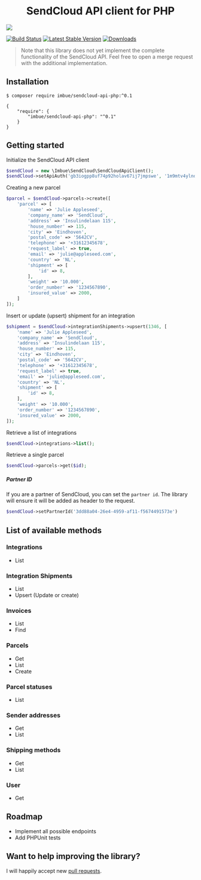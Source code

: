 <h1 align="center">SendCloud API client for PHP</h1>

<img src="https://i.imgur.com/8M1YeVx.png" />

[![Build Status](https://travis-ci.org/imbue/sendcloud-api-php.svg?branch=master)](https://travis-ci.org/imbue/sendcloud-api-php)
[![Latest Stable Version](https://poser.pugx.org/imbue/sendcloud-api-php/v/stable)](https://packagist.org/packages/imbue/sendcloud-api-php)
[![Downloads](https://img.shields.io/packagist/dt/imbue/sendcloud-api-php.svg)](https://packagist.org/packages/imbue/sendcloud-api-php)

> Note that this library does not yet implement the complete functionality of the SendCloud API. Feel free to open a merge request with the additional implementation.

## Installation

```
$ composer require imbue/sendcloud-api-php:^0.1

{
    "require": {
        "imbue/sendcloud-api-php": "^0.1"
    }
}
```

## Getting started

Initialize the SendCloud API client

```php
$sendCloud = new \Imbue\SendCloud\SendCloudApiClient();
$sendCloud->setApiAuth('gb3iogpp8uf74p92holav67ij7jmpswe', '1m9mtv4ylnd8fy0xb61ury81pt6xp3fh');
```

Creating a new parcel

```php
$parcel = $sendCloud->parcels->create([
    'parcel' => [
        'name' => 'Julie Appleseed',
        'company_name' => 'SendCloud',
        'address' => 'Insulindelaan 115',
        'house_number' => 115,
        'city' => 'Eindhoven',
        'postal_code' => '5642CV',
        'telephone' => '+31612345678',
        'request_label' => true,
        'email' => 'julie@appleseed.com',
        'country' => 'NL',
        'shipment' => [
            'id' => 8,
        ],
        'weight' => '10.000',
        'order_number' => '1234567890',
        'insured_value' => 2000,
    ]
]);
```

Insert or update (upsert) shipment for an integration

```php
$shipment = $sendCloud->integrationShipments->upsert(1346, [
    'name' => 'Julie Appleseed',
    'company_name' => 'SendCloud',
    'address' => 'Insulindelaan 115',
    'house_number' => 115,
    'city' => 'Eindhoven',
    'postal_code' => '5642CV',
    'telephone' => '+31612345678',
    'request_label' => true,
    'email' => 'julie@appleseed.com',
    'country' => 'NL',
    'shipment' => [
        'id' => 8,
    ],
    'weight' => '10.000',
    'order_number' => '1234567890',
    'insured_value' => 2000,
]);
```

Retrieve a list of integrations

```php
$sendCloud->integrations->list();
```

Retrieve a single parcel
```php
$sendCloud->parcels->get($id);
```

##### Partner ID

If you are a partner of SendCloud, you can set the `partner id`. The library will ensure it will be added as header to the request.

```php
$sendCloud->setPartnerId('3dd88a04-26e4-4959-af11-f5674491573e')
```


## List of available methods

### Integrations
- List

### Integration Shipments
- List
- Upsert (Update or create)

### Invoices
- List
- Find

### Parcels
- Get
- List
- Create

### Parcel statuses
- List

### Sender addresses
- Get
- List

### Shipping methods
- Get
- List

### User
- Get


## Roadmap

- Implement all possible endpoints
- Add PHPUnit tests


## Want to help improving the library?

I will happily accept new [pull requests](https://github.com/imbue/sendcloud-api-php/pulls).
